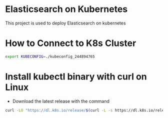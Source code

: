 # Elasticsearch on Kubernetes
This project is used to deploy Elasticsearch on kubernetes

# How to Connect to K8s Cluster
```bash 
export KUBECONFIG=./kubeconfig_244894765
```
# Install kubectl binary with curl on Linux 
- Download the latest release with the command
```bash
curl -LO "https://dl.k8s.io/release/$(curl -L -s https://dl.k8s.io/release/stable.txt)/bin/linux/amd64/kubectl"
```
